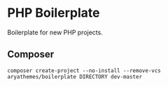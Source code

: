 # PHP Boilerplate

Boilerplate for new PHP projects.

## Composer

    composer create-project --no-install --remove-vcs aryathemes/boilerplate DIRECTORY dev-master

